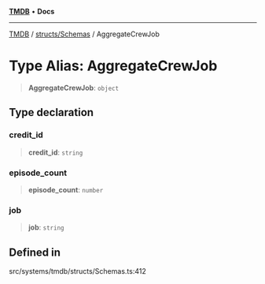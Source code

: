 [**TMDB**](../../../README.md) • **Docs**

***

[TMDB](../../../README.md) / [structs/Schemas](../README.md) / AggregateCrewJob

# Type Alias: AggregateCrewJob

> **AggregateCrewJob**: `object`

## Type declaration

### credit\_id

> **credit\_id**: `string`

### episode\_count

> **episode\_count**: `number`

### job

> **job**: `string`

## Defined in

src/systems/tmdb/structs/Schemas.ts:412
